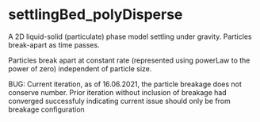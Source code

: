 # settlingBed_polyDisperse
A 2D liquid-solid (particulate) phase model settling under gravity. Particles break-apart as time passes.

Particles break apart at constant rate (represented using powerLaw to the power of zero) independent of particle size.

BUG:
Current iteration, as of 16.06.2021, the particle breakage does not conserve number. 
Prior iteration without inclusion of breakage had converged successfuly indicating current issue should only be from breakage configuration  

